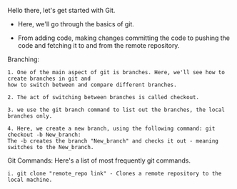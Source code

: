 Hello there, let's get started with Git. 

* Here, we'll go through the basics of git. 

* From adding code,  making changes committing the code to pushing the code and fetching it to and 
from the remote repository. 

Branching: 

    1. One of the main aspect of git is branches. Here, we'll see how to create branches in git and 
    how to switch between and compare different branches. 

    2. The act of switching between branches is called checkout. 

    3. we use the git branch command to list out the branches, the local branches only. 

    4. Here, we create a new branch, using the following command: git checkout -b New_branch:
    The -b creates the branch "New_branch" and checks it out - meaning switches to the New_branch. 


Git Commands: Here's a list of most frequently git commands. 

    i. git clone "remote_repo link" - Clones a remote repository to the local machine. 

    